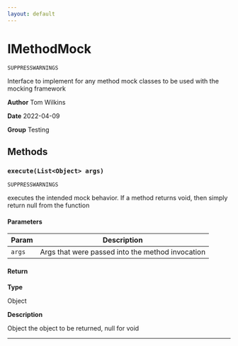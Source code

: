 ```yaml
---
layout: default
---
```

# IMethodMock

`SUPPRESSWARNINGS`

Interface to implement for any method mock classes to be used with the mocking framework


**Author** Tom Wilkins


**Date** 2022-04-09


**Group** Testing

## Methods
### `execute(List<Object> args)`

`SUPPRESSWARNINGS`

executes the intended mock behavior. If a method returns void, then simply return null from the function

#### Parameters
|Param|Description|
|---|---|
|`args`|Args that were passed into the method invocation|

#### Return

**Type**

Object

**Description**

Object the object to be returned, null for void

---
